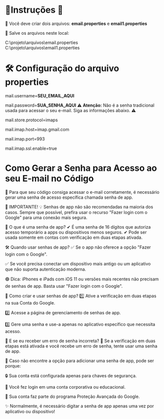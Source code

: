 # 🚀Instruções 🚀

📌 Você deve criar dois arquivos:
**email.properties** e **email1.properties**

📂 Salve os arquivos neste local:

C:\projeto\arquivos\email.properties  
C:\projeto\arquivos\email1.properties 


# 🛠 Configuração do arquivo properties

mail.username=**SEU_EMAIL_AQUI**

mail.password=**SUA_SENHA_AQUI**   ⚠️ **Atenção:** Não é a senha tradicional usada para acessar o seu e-mail. Siga as informações abaixo. ⚠️

mail.store.protocol=imaps

mail.imap.host=imap.gmail.com

mail.imap.port=993

mail.imap.ssl.enable=true


# Como Gerar a Senha para Acesso ao seu E-mail no Código
🔐 Para que seu código consiga acessar o e-mail corretamente, é necessário gerar uma senha de acesso específica chamada senha de app.

 📌 IMPORTANTE!
💡 Senhas de app não são recomendadas na maioria dos casos. Sempre que possível, prefira usar o recurso "Fazer login com o Google" para uma conexão mais segura.

🔑 O que é uma senha de app?
✔ É uma senha de 16 dígitos que autoriza acesso temporário a apps ou dispositivos menos seguros.
✔ Pode ser usada somente em contas com verificação em duas etapas ativada.

🛠 Quando usar senhas de app?
✅ Se o app não oferece a opção "Fazer login com o Google".

✅ Se você precisa conectar um dispositivo mais antigo ou um aplicativo que não suporta autenticação moderna.

🟢 Dica: iPhones e iPads com iOS 11 ou versões mais recentes não precisam de senhas de app. Basta usar "Fazer login com o Google".

🔄 Como criar e usar senhas de app?
1️⃣ Ative a verificação em duas etapas na sua Conta do Google.

2️⃣ Acesse a página de gerenciamento de senhas de app.

3️⃣ Gere uma senha e use-a apenas no aplicativo específico que necessita acesso.

🔎 E se eu receber um erro de senha incorreta?
🔸 Se a verificação em duas etapas está ativada e você recebe um erro de senha, tente usar uma senha de app. 

🔸 Caso não encontre a opção para adicionar uma senha de app, pode ser porque:

🔒 Sua conta está configurada apenas para chaves de segurança.

🏢 Você fez login em uma conta corporativa ou educacional.

🔐 Sua conta faz parte do programa Proteção Avançada do Google.

✨ Normalmente, é necessário digitar a senha de app apenas uma vez por aplicativo ou dispositivo!
